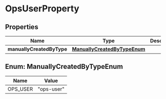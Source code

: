 

# OpsUserProperty


## Properties

| Name | Type | Description | Notes |
|------------ | ------------- | ------------- | -------------|
|**manuallyCreatedByType** | [**ManuallyCreatedByTypeEnum**](#ManuallyCreatedByTypeEnum) |  |  |



## Enum: ManuallyCreatedByTypeEnum

| Name | Value |
|---- | -----|
| OPS_USER | &quot;ops-user&quot; |



